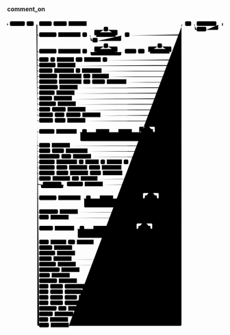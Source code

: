#### comment_on

<svg class="rrdiagram" version="1.1" xmlns:xlink="http://www.w3.org/1999/xlink" xmlns="http://www.w3.org/2000/svg" width="1173" height="1670" viewbox="0 0 1173 1670"><path class="connector" d="M0 22h15m81 0h10m38 0h30m68 0h10m72 0h10m98 0h526m-794 55q0 5 5 5h5m94 0h10m121 0h10m25 0h50m-5 0q-5 0-5-5v-20q0-5 5-5h46m24 0h46q5 0 5 5v20q0 5-5 5m-5 0h40m-181 0q5 0 5 5v20q0 5 5 5h5m28 0h123q5 0 5-5v-20q0-5 5-5m5 0h10m25 0h278q5 0 5-5m-784 90q0 5 5 5h5m94 0h10m121 0h10m25 0h50m-5 0q-5 0-5-5v-20q0-5 5-5h46m24 0h46q5 0 5 5v20q0 5-5 5m-5 0h40m-181 0q5 0 5 5v8q0 5 5 5h156q5 0 5-5v-8q0-5 5-5m5 0h10m62 0h10m35 0h30m-5 0q-5 0-5-5v-20q0-5 5-5h46m24 0h46q5 0 5 5v20q0 5-5 5m-5 0h30m25 0h5q5 0 5-5m-784 45q0 5 5 5h5m51 0h10m25 0h10m93 0h10m36 0h10m90 0h10m25 0h399q5 0 5-5m-784 30q0 5 5 5h5m89 0h10m98 0h572q5 0 5-5m-784 30q0 5 5 5h5m72 0h10m107 0h10m24 0h10m106 0h430q5 0 5-5m-784 30q0 5 5 5h5m98 0h10m122 0h10m38 0h10m91 0h390q5 0 5-5m-784 30q0 5 5 5h5m98 0h10m122 0h10m38 0h10m70 0h10m106 0h295q5 0 5-5m-784 30q0 5 5 5h5m101 0h10m98 0h560q5 0 5-5m-784 30q0 5 5 5h5m84 0h10m98 0h577q5 0 5-5m-784 30q0 5 5 5h5m70 0h10m98 0h591q5 0 5-5m-784 30q0 5 5 5h5m91 0h10m98 0h570q5 0 5-5m-784 30q0 5 5 5h5m60 0h10m74 0h10m98 0h517q5 0 5-5m-784 30q0 5 5 5h5m75 0h10m52 0h10m78 0h10m98 0h436q5 0 5-5m-784 30q0 5 5 5h5m75 0h10m58 0h10m98 0h518q5 0 5-5m-784 60q0 5 5 5h5m83 0h10m111 0h30m25 0h50m72 0h20m-107 0q5 0 5 5v8q0 5 5 5h82q5 0 5-5v-8q0-5 5-5m5 0h30m73 0h20m-108 0q5 0 5 5v8q0 5 5 5h83q5 0 5-5v-8q0-5 5-5m5 0h30m-5 0q-5 0-5-5v-20q0-5 5-5h25m24 0h26q5 0 5 5v20q0 5-5 5m-5 0h40m-385 0q5 0 5 5v23q0 5 5 5h360q5 0 5-5v-23q0-5 5-5m5 0h10m25 0h20m-495 0q5 0 5 5v38q0 5 5 5h470q5 0 5-5v-38q0-5 5-5m5 0h55q5 0 5-5m-784 75q0 5 5 5h5m59 0h10m98 0h602q5 0 5-5m-784 30q0 5 5 5h5m60 0h10m65 0h10m118 0h506q5 0 5-5m-784 30q0 5 5 5h5m111 0h10m53 0h10m98 0h487q5 0 5-5m-784 30q0 5 5 5h5m84 0h10m112 0h10m25 0h10m73 0h10m24 0h10m82 0h10m25 0h284q5 0 5-5m-784 30q0 5 5 5h5m84 0h10m59 0h10m98 0h10m60 0h10m106 0h322q5 0 5-5m-784 30q0 5 5 5h5m84 0h10m64 0h10m98 0h10m60 0h10m106 0h317q5 0 5-5m-784 30q0 5 5 5h5m63 0h10m95 0h10m38 0h10m91 0h452q5 0 5-5m-784 30q0 5 5 5h25m101 0h20m-136 0q5 0 5 5v8q0 5 5 5h111q5 0 5-5v-8q0-5 5-5m5 0h10m87 0h10m98 0h423q5 0 5-5m-784 75q0 5 5 5h5m94 0h10m121 0h30m25 0h50m72 0h20m-107 0q5 0 5 5v8q0 5 5 5h82q5 0 5-5v-8q0-5 5-5m5 0h30m73 0h20m-108 0q5 0 5 5v8q0 5 5 5h83q5 0 5-5v-8q0-5 5-5m5 0h30m-5 0q-5 0-5-5v-20q0-5 5-5h25m24 0h26q5 0 5 5v20q0 5-5 5m-5 0h40m-385 0q5 0 5 5v23q0 5 5 5h360q5 0 5-5v-23q0-5 5-5m5 0h10m25 0h20m-495 0q5 0 5 5v38q0 5 5 5h470q5 0 5-5v-38q0-5 5-5m5 0h34q5 0 5-5m-784 75q0 5 5 5h5m102 0h10m98 0h559q5 0 5-5m-784 30q0 5 5 5h5m52 0h10m98 0h609q5 0 5-5m-784 60q0 5 5 5h5m75 0h10m105 0h30m25 0h50m72 0h20m-107 0q5 0 5 5v8q0 5 5 5h82q5 0 5-5v-8q0-5 5-5m5 0h30m73 0h20m-108 0q5 0 5 5v8q0 5 5 5h83q5 0 5-5v-8q0-5 5-5m5 0h30m-5 0q-5 0-5-5v-20q0-5 5-5h25m24 0h26q5 0 5 5v20q0 5-5 5m-5 0h40m-385 0q5 0 5 5v23q0 5 5 5h360q5 0 5-5v-23q0-5 5-5m5 0h10m25 0h20m-495 0q5 0 5 5v38q0 5 5 5h470q5 0 5-5v-38q0-5 5-5m5 0h69q5 0 5-5m-784 75q0 5 5 5h5m52 0h10m85 0h10m38 0h10m91 0h473q5 0 5-5m-784 30q0 5 5 5h5m71 0h10m98 0h590q5 0 5-5m-784 30q0 5 5 5h5m87 0h10m98 0h574q5 0 5-5m-784 30q0 5 5 5h5m68 0h10m98 0h593q5 0 5-5m-784 30q0 5 5 5h5m91 0h10m98 0h570q5 0 5-5m-784 30q0 5 5 5h5m111 0h10m98 0h550q5 0 5-5m-784 30q0 5 5 5h5m58 0h10m98 0h603q5 0 5-5m-784 30q0 5 5 5h5m97 0h10m98 0h564q5 0 5-5m-784 30q0 5 5 5h5m50 0h10m69 0h10m122 0h10m98 0h400q5 0 5-5m-784 30q0 5 5 5h5m50 0h10m69 0h10m95 0h10m98 0h427q5 0 5-5m-784 30q0 5 5 5h5m50 0h10m69 0h10m67 0h10m98 0h455q5 0 5-5m-784 30q0 5 5 5h5m50 0h10m69 0h10m82 0h10m98 0h440q5 0 5-5m-784 30q0 5 5 5h5m94 0h10m44 0h10m88 0h10m87 0h10m87 0h329q5 0 5-5m-784 30q0 5 5 5h5m74 0h10m101 0h10m38 0h10m91 0h435q5 0 5-5m-784 30q0 5 5 5h5m49 0h10m98 0h612q5 0 5-5m-789-1600q5 0 5 5v1625q0 5 5 5h5m53 0h10m98 0h608q5 0 5-5v-1625q0-5 5-5m5 0h10m33 0h30m107 0h20m-142 0q5 0 5 5v20q0 5 5 5h5m52 0h60q5 0 5-5v-20q0-5 5-5m5 0h15"/><polygon points="0,29 5,22 0,15" style="fill:black;stroke-width:0"/><rect class="literal" x="15" y="5" width="81" height="25" rx="7"/><text class="text" x="25" y="22">COMMENT</text><rect class="literal" x="106" y="5" width="38" height="25" rx="7"/><text class="text" x="116" y="22">ON</text><rect class="literal" x="174" y="5" width="68" height="25" rx="7"/><text class="text" x="184" y="22">ACCESS</text><rect class="literal" x="252" y="5" width="72" height="25" rx="7"/><text class="text" x="262" y="22">METHOD</text><a xlink:href="../../syntax_resources/grammar_diagrams#object-name"><rect class="rule" x="334" y="5" width="98" height="25"/><text class="text" x="344" y="22">object_name</text></a><rect class="literal" x="174" y="65" width="94" height="25" rx="7"/><text class="text" x="184" y="82">AGGREGATE</text><a xlink:href="../../syntax_resources/grammar_diagrams#aggregate-name"><rect class="rule" x="278" y="65" width="121" height="25"/><text class="text" x="288" y="82">aggregate_name</text></a><rect class="literal" x="409" y="65" width="25" height="25" rx="7"/><text class="text" x="419" y="82">(</text><rect class="literal" x="525" y="35" width="24" height="25" rx="7"/><text class="text" x="535" y="52">,</text><a xlink:href="../../syntax_resources/grammar_diagrams#aggregate-arg"><rect class="rule" x="484" y="65" width="106" height="25"/><text class="text" x="494" y="82">aggregate_arg</text></a><rect class="literal" x="464" y="95" width="28" height="25" rx="7"/><text class="text" x="474" y="112">*</text><rect class="literal" x="640" y="65" width="25" height="25" rx="7"/><text class="text" x="650" y="82">)</text><rect class="literal" x="174" y="155" width="94" height="25" rx="7"/><text class="text" x="184" y="172">AGGREGATE</text><a xlink:href="../../syntax_resources/grammar_diagrams#aggregate-name"><rect class="rule" x="278" y="155" width="121" height="25"/><text class="text" x="288" y="172">aggregate_name</text></a><rect class="literal" x="409" y="155" width="25" height="25" rx="7"/><text class="text" x="419" y="172">(</text><rect class="literal" x="525" y="125" width="24" height="25" rx="7"/><text class="text" x="535" y="142">,</text><a xlink:href="../../syntax_resources/grammar_diagrams#aggregate-arg"><rect class="rule" x="484" y="155" width="106" height="25"/><text class="text" x="494" y="172">aggregate_arg</text></a><rect class="literal" x="640" y="155" width="62" height="25" rx="7"/><text class="text" x="650" y="172">ORDER</text><rect class="literal" x="712" y="155" width="35" height="25" rx="7"/><text class="text" x="722" y="172">BY</text><rect class="literal" x="818" y="125" width="24" height="25" rx="7"/><text class="text" x="828" y="142">,</text><a xlink:href="../../syntax_resources/grammar_diagrams#aggregate-arg"><rect class="rule" x="777" y="155" width="106" height="25"/><text class="text" x="787" y="172">aggregate_arg</text></a><rect class="literal" x="913" y="155" width="25" height="25" rx="7"/><text class="text" x="923" y="172">)</text><rect class="literal" x="174" y="200" width="51" height="25" rx="7"/><text class="text" x="184" y="217">CAST</text><rect class="literal" x="235" y="200" width="25" height="25" rx="7"/><text class="text" x="245" y="217">(</text><a xlink:href="../../syntax_resources/grammar_diagrams#source-type"><rect class="rule" x="270" y="200" width="93" height="25"/><text class="text" x="280" y="217">source_type</text></a><rect class="literal" x="373" y="200" width="36" height="25" rx="7"/><text class="text" x="383" y="217">AS</text><a xlink:href="../../syntax_resources/grammar_diagrams#target-type"><rect class="rule" x="419" y="200" width="90" height="25"/><text class="text" x="429" y="217">target_type</text></a><rect class="literal" x="519" y="200" width="25" height="25" rx="7"/><text class="text" x="529" y="217">)</text><rect class="literal" x="174" y="230" width="89" height="25" rx="7"/><text class="text" x="184" y="247">COLLATION</text><a xlink:href="../../syntax_resources/grammar_diagrams#object-name"><rect class="rule" x="273" y="230" width="98" height="25"/><text class="text" x="283" y="247">object_name</text></a><rect class="literal" x="174" y="260" width="72" height="25" rx="7"/><text class="text" x="184" y="277">COLUMN</text><a xlink:href="../../syntax_resources/grammar_diagrams#relation-name"><rect class="rule" x="256" y="260" width="107" height="25"/><text class="text" x="266" y="277">relation_name</text></a><rect class="literal" x="373" y="260" width="24" height="25" rx="7"/><text class="text" x="383" y="277">.</text><a xlink:href="../../syntax_resources/grammar_diagrams#column-name"><rect class="rule" x="407" y="260" width="106" height="25"/><text class="text" x="417" y="277">column_name</text></a><rect class="literal" x="174" y="290" width="98" height="25" rx="7"/><text class="text" x="184" y="307">CONSTRAINT</text><a xlink:href="../../syntax_resources/grammar_diagrams#constraint-name"><rect class="rule" x="282" y="290" width="122" height="25"/><text class="text" x="292" y="307">constraint_name</text></a><rect class="literal" x="414" y="290" width="38" height="25" rx="7"/><text class="text" x="424" y="307">ON</text><a xlink:href="../../syntax_resources/grammar_diagrams#table-name"><rect class="rule" x="462" y="290" width="91" height="25"/><text class="text" x="472" y="307">table_name</text></a><rect class="literal" x="174" y="320" width="98" height="25" rx="7"/><text class="text" x="184" y="337">CONSTRAINT</text><a xlink:href="../../syntax_resources/grammar_diagrams#constraint-name"><rect class="rule" x="282" y="320" width="122" height="25"/><text class="text" x="292" y="337">constraint_name</text></a><rect class="literal" x="414" y="320" width="38" height="25" rx="7"/><text class="text" x="424" y="337">ON</text><rect class="literal" x="462" y="320" width="70" height="25" rx="7"/><text class="text" x="472" y="337">DOMAIN</text><a xlink:href="../../syntax_resources/grammar_diagrams#domain-name"><rect class="rule" x="542" y="320" width="106" height="25"/><text class="text" x="552" y="337">domain_name</text></a><rect class="literal" x="174" y="350" width="101" height="25" rx="7"/><text class="text" x="184" y="367">CONVERSION</text><a xlink:href="../../syntax_resources/grammar_diagrams#object-name"><rect class="rule" x="285" y="350" width="98" height="25"/><text class="text" x="295" y="367">object_name</text></a><rect class="literal" x="174" y="380" width="84" height="25" rx="7"/><text class="text" x="184" y="397">DATABASE</text><a xlink:href="../../syntax_resources/grammar_diagrams#object-name"><rect class="rule" x="268" y="380" width="98" height="25"/><text class="text" x="278" y="397">object_name</text></a><rect class="literal" x="174" y="410" width="70" height="25" rx="7"/><text class="text" x="184" y="427">DOMAIN</text><a xlink:href="../../syntax_resources/grammar_diagrams#object-name"><rect class="rule" x="254" y="410" width="98" height="25"/><text class="text" x="264" y="427">object_name</text></a><rect class="literal" x="174" y="440" width="91" height="25" rx="7"/><text class="text" x="184" y="457">EXTENSION</text><a xlink:href="../../syntax_resources/grammar_diagrams#object-name"><rect class="rule" x="275" y="440" width="98" height="25"/><text class="text" x="285" y="457">object_name</text></a><rect class="literal" x="174" y="470" width="60" height="25" rx="7"/><text class="text" x="184" y="487">EVENT</text><rect class="literal" x="244" y="470" width="74" height="25" rx="7"/><text class="text" x="254" y="487">TRIGGER</text><a xlink:href="../../syntax_resources/grammar_diagrams#object-name"><rect class="rule" x="328" y="470" width="98" height="25"/><text class="text" x="338" y="487">object_name</text></a><rect class="literal" x="174" y="500" width="75" height="25" rx="7"/><text class="text" x="184" y="517">FOREIGN</text><rect class="literal" x="259" y="500" width="52" height="25" rx="7"/><text class="text" x="269" y="517">DATA</text><rect class="literal" x="321" y="500" width="78" height="25" rx="7"/><text class="text" x="331" y="517">WRAPPER</text><a xlink:href="../../syntax_resources/grammar_diagrams#object-name"><rect class="rule" x="409" y="500" width="98" height="25"/><text class="text" x="419" y="517">object_name</text></a><rect class="literal" x="174" y="530" width="75" height="25" rx="7"/><text class="text" x="184" y="547">FOREIGN</text><rect class="literal" x="259" y="530" width="58" height="25" rx="7"/><text class="text" x="269" y="547">TABLE</text><a xlink:href="../../syntax_resources/grammar_diagrams#object-name"><rect class="rule" x="327" y="530" width="98" height="25"/><text class="text" x="337" y="547">object_name</text></a><rect class="literal" x="174" y="590" width="83" height="25" rx="7"/><text class="text" x="184" y="607">FUNCTION</text><a xlink:href="../../syntax_resources/grammar_diagrams#function-name"><rect class="rule" x="267" y="590" width="111" height="25"/><text class="text" x="277" y="607">function_name</text></a><rect class="literal" x="408" y="590" width="25" height="25" rx="7"/><text class="text" x="418" y="607">(</text><a xlink:href="../../syntax_resources/grammar_diagrams#argmode"><rect class="rule" x="483" y="590" width="72" height="25"/><text class="text" x="493" y="607">argmode</text></a><a xlink:href="../../syntax_resources/grammar_diagrams#argname"><rect class="rule" x="605" y="590" width="73" height="25"/><text class="text" x="615" y="607">argname</text></a><rect class="literal" x="748" y="560" width="24" height="25" rx="7"/><text class="text" x="758" y="577">,</text><a xlink:href="../../syntax_resources/grammar_diagrams#argtype"><rect class="rule" x="728" y="590" width="65" height="25"/><text class="text" x="738" y="607">argtype</text></a><rect class="literal" x="843" y="590" width="25" height="25" rx="7"/><text class="text" x="853" y="607">)</text><rect class="literal" x="174" y="665" width="59" height="25" rx="7"/><text class="text" x="184" y="682">INDEX</text><a xlink:href="../../syntax_resources/grammar_diagrams#object-name"><rect class="rule" x="243" y="665" width="98" height="25"/><text class="text" x="253" y="682">object_name</text></a><rect class="literal" x="174" y="695" width="60" height="25" rx="7"/><text class="text" x="184" y="712">LARGE</text><rect class="literal" x="244" y="695" width="65" height="25" rx="7"/><text class="text" x="254" y="712">OBJECT</text><a xlink:href="../../syntax_resources/grammar_diagrams#large-object-oid"><rect class="rule" x="319" y="695" width="118" height="25"/><text class="text" x="329" y="712">large_object_oid</text></a><rect class="literal" x="174" y="725" width="111" height="25" rx="7"/><text class="text" x="184" y="742">MATERIALIZED</text><rect class="literal" x="295" y="725" width="53" height="25" rx="7"/><text class="text" x="305" y="742">VIEW</text><a xlink:href="../../syntax_resources/grammar_diagrams#object-name"><rect class="rule" x="358" y="725" width="98" height="25"/><text class="text" x="368" y="742">object_name</text></a><rect class="literal" x="174" y="755" width="84" height="25" rx="7"/><text class="text" x="184" y="772">OPERATOR</text><a xlink:href="../../syntax_resources/grammar_diagrams#operator-name"><rect class="rule" x="268" y="755" width="112" height="25"/><text class="text" x="278" y="772">operator_name</text></a><rect class="literal" x="390" y="755" width="25" height="25" rx="7"/><text class="text" x="400" y="772">(</text><a xlink:href="../../syntax_resources/grammar_diagrams#left-type"><rect class="rule" x="425" y="755" width="73" height="25"/><text class="text" x="435" y="772">left_type</text></a><rect class="literal" x="508" y="755" width="24" height="25" rx="7"/><text class="text" x="518" y="772">,</text><a xlink:href="../../syntax_resources/grammar_diagrams#right-type"><rect class="rule" x="542" y="755" width="82" height="25"/><text class="text" x="552" y="772">right_type</text></a><rect class="literal" x="634" y="755" width="25" height="25" rx="7"/><text class="text" x="644" y="772">)</text><rect class="literal" x="174" y="785" width="84" height="25" rx="7"/><text class="text" x="184" y="802">OPERATOR</text><rect class="literal" x="268" y="785" width="59" height="25" rx="7"/><text class="text" x="278" y="802">CLASS</text><a xlink:href="../../syntax_resources/grammar_diagrams#object-name"><rect class="rule" x="337" y="785" width="98" height="25"/><text class="text" x="347" y="802">object_name</text></a><rect class="literal" x="445" y="785" width="60" height="25" rx="7"/><text class="text" x="455" y="802">USING</text><a xlink:href="../../syntax_resources/grammar_diagrams#index-method"><rect class="rule" x="515" y="785" width="106" height="25"/><text class="text" x="525" y="802">index_method</text></a><rect class="literal" x="174" y="815" width="84" height="25" rx="7"/><text class="text" x="184" y="832">OPERATOR</text><rect class="literal" x="268" y="815" width="64" height="25" rx="7"/><text class="text" x="278" y="832">FAMILY</text><a xlink:href="../../syntax_resources/grammar_diagrams#object-name"><rect class="rule" x="342" y="815" width="98" height="25"/><text class="text" x="352" y="832">object_name</text></a><rect class="literal" x="450" y="815" width="60" height="25" rx="7"/><text class="text" x="460" y="832">USING</text><a xlink:href="../../syntax_resources/grammar_diagrams#index-method"><rect class="rule" x="520" y="815" width="106" height="25"/><text class="text" x="530" y="832">index_method</text></a><rect class="literal" x="174" y="845" width="63" height="25" rx="7"/><text class="text" x="184" y="862">POLICY</text><a xlink:href="../../syntax_resources/grammar_diagrams#policy-name"><rect class="rule" x="247" y="845" width="95" height="25"/><text class="text" x="257" y="862">policy_name</text></a><rect class="literal" x="352" y="845" width="38" height="25" rx="7"/><text class="text" x="362" y="862">ON</text><a xlink:href="../../syntax_resources/grammar_diagrams#table-name"><rect class="rule" x="400" y="845" width="91" height="25"/><text class="text" x="410" y="862">table_name</text></a><rect class="literal" x="194" y="875" width="101" height="25" rx="7"/><text class="text" x="204" y="892">PROCEDURAL</text><rect class="literal" x="325" y="875" width="87" height="25" rx="7"/><text class="text" x="335" y="892">LANGUAGE</text><a xlink:href="../../syntax_resources/grammar_diagrams#object-name"><rect class="rule" x="422" y="875" width="98" height="25"/><text class="text" x="432" y="892">object_name</text></a><rect class="literal" x="174" y="950" width="94" height="25" rx="7"/><text class="text" x="184" y="967">PROCEDURE</text><a xlink:href="../../syntax_resources/grammar_diagrams#procedure-name"><rect class="rule" x="278" y="950" width="121" height="25"/><text class="text" x="288" y="967">procedure_name</text></a><rect class="literal" x="429" y="950" width="25" height="25" rx="7"/><text class="text" x="439" y="967">(</text><a xlink:href="../../syntax_resources/grammar_diagrams#argmode"><rect class="rule" x="504" y="950" width="72" height="25"/><text class="text" x="514" y="967">argmode</text></a><a xlink:href="../../syntax_resources/grammar_diagrams#argname"><rect class="rule" x="626" y="950" width="73" height="25"/><text class="text" x="636" y="967">argname</text></a><rect class="literal" x="769" y="920" width="24" height="25" rx="7"/><text class="text" x="779" y="937">,</text><a xlink:href="../../syntax_resources/grammar_diagrams#argtype"><rect class="rule" x="749" y="950" width="65" height="25"/><text class="text" x="759" y="967">argtype</text></a><rect class="literal" x="864" y="950" width="25" height="25" rx="7"/><text class="text" x="874" y="967">)</text><rect class="literal" x="174" y="1025" width="102" height="25" rx="7"/><text class="text" x="184" y="1042">PUBLICATION</text><a xlink:href="../../syntax_resources/grammar_diagrams#object-name"><rect class="rule" x="286" y="1025" width="98" height="25"/><text class="text" x="296" y="1042">object_name</text></a><rect class="literal" x="174" y="1055" width="52" height="25" rx="7"/><text class="text" x="184" y="1072">ROLE</text><a xlink:href="../../syntax_resources/grammar_diagrams#object-name"><rect class="rule" x="236" y="1055" width="98" height="25"/><text class="text" x="246" y="1072">object_name</text></a><rect class="literal" x="174" y="1115" width="75" height="25" rx="7"/><text class="text" x="184" y="1132">ROUTINE</text><a xlink:href="../../syntax_resources/grammar_diagrams#routine-name"><rect class="rule" x="259" y="1115" width="105" height="25"/><text class="text" x="269" y="1132">routine_name</text></a><rect class="literal" x="394" y="1115" width="25" height="25" rx="7"/><text class="text" x="404" y="1132">(</text><a xlink:href="../../syntax_resources/grammar_diagrams#argmode"><rect class="rule" x="469" y="1115" width="72" height="25"/><text class="text" x="479" y="1132">argmode</text></a><a xlink:href="../../syntax_resources/grammar_diagrams#argname"><rect class="rule" x="591" y="1115" width="73" height="25"/><text class="text" x="601" y="1132">argname</text></a><rect class="literal" x="734" y="1085" width="24" height="25" rx="7"/><text class="text" x="744" y="1102">,</text><a xlink:href="../../syntax_resources/grammar_diagrams#argtype"><rect class="rule" x="714" y="1115" width="65" height="25"/><text class="text" x="724" y="1132">argtype</text></a><rect class="literal" x="829" y="1115" width="25" height="25" rx="7"/><text class="text" x="839" y="1132">)</text><rect class="literal" x="174" y="1190" width="52" height="25" rx="7"/><text class="text" x="184" y="1207">RULE</text><a xlink:href="../../syntax_resources/grammar_diagrams#rule-name"><rect class="rule" x="236" y="1190" width="85" height="25"/><text class="text" x="246" y="1207">rule_name</text></a><rect class="literal" x="331" y="1190" width="38" height="25" rx="7"/><text class="text" x="341" y="1207">ON</text><a xlink:href="../../syntax_resources/grammar_diagrams#table-name"><rect class="rule" x="379" y="1190" width="91" height="25"/><text class="text" x="389" y="1207">table_name</text></a><rect class="literal" x="174" y="1220" width="71" height="25" rx="7"/><text class="text" x="184" y="1237">SCHEMA</text><a xlink:href="../../syntax_resources/grammar_diagrams#object-name"><rect class="rule" x="255" y="1220" width="98" height="25"/><text class="text" x="265" y="1237">object_name</text></a><rect class="literal" x="174" y="1250" width="87" height="25" rx="7"/><text class="text" x="184" y="1267">SEQUENCE</text><a xlink:href="../../syntax_resources/grammar_diagrams#object-name"><rect class="rule" x="271" y="1250" width="98" height="25"/><text class="text" x="281" y="1267">object_name</text></a><rect class="literal" x="174" y="1280" width="68" height="25" rx="7"/><text class="text" x="184" y="1297">SERVER</text><a xlink:href="../../syntax_resources/grammar_diagrams#object-name"><rect class="rule" x="252" y="1280" width="98" height="25"/><text class="text" x="262" y="1297">object_name</text></a><rect class="literal" x="174" y="1310" width="91" height="25" rx="7"/><text class="text" x="184" y="1327">STATISTICS</text><a xlink:href="../../syntax_resources/grammar_diagrams#object-name"><rect class="rule" x="275" y="1310" width="98" height="25"/><text class="text" x="285" y="1327">object_name</text></a><rect class="literal" x="174" y="1340" width="111" height="25" rx="7"/><text class="text" x="184" y="1357">SUBSCRIPTION</text><a xlink:href="../../syntax_resources/grammar_diagrams#object-name"><rect class="rule" x="295" y="1340" width="98" height="25"/><text class="text" x="305" y="1357">object_name</text></a><rect class="literal" x="174" y="1370" width="58" height="25" rx="7"/><text class="text" x="184" y="1387">TABLE</text><a xlink:href="../../syntax_resources/grammar_diagrams#object-name"><rect class="rule" x="242" y="1370" width="98" height="25"/><text class="text" x="252" y="1387">object_name</text></a><rect class="literal" x="174" y="1400" width="97" height="25" rx="7"/><text class="text" x="184" y="1417">TABLESPACE</text><a xlink:href="../../syntax_resources/grammar_diagrams#object-name"><rect class="rule" x="281" y="1400" width="98" height="25"/><text class="text" x="291" y="1417">object_name</text></a><rect class="literal" x="174" y="1430" width="50" height="25" rx="7"/><text class="text" x="184" y="1447">TEXT</text><rect class="literal" x="234" y="1430" width="69" height="25" rx="7"/><text class="text" x="244" y="1447">SEARCH</text><rect class="literal" x="313" y="1430" width="122" height="25" rx="7"/><text class="text" x="323" y="1447">CONFIGURATION</text><a xlink:href="../../syntax_resources/grammar_diagrams#object-name"><rect class="rule" x="445" y="1430" width="98" height="25"/><text class="text" x="455" y="1447">object_name</text></a><rect class="literal" x="174" y="1460" width="50" height="25" rx="7"/><text class="text" x="184" y="1477">TEXT</text><rect class="literal" x="234" y="1460" width="69" height="25" rx="7"/><text class="text" x="244" y="1477">SEARCH</text><rect class="literal" x="313" y="1460" width="95" height="25" rx="7"/><text class="text" x="323" y="1477">DICTIONARY</text><a xlink:href="../../syntax_resources/grammar_diagrams#object-name"><rect class="rule" x="418" y="1460" width="98" height="25"/><text class="text" x="428" y="1477">object_name</text></a><rect class="literal" x="174" y="1490" width="50" height="25" rx="7"/><text class="text" x="184" y="1507">TEXT</text><rect class="literal" x="234" y="1490" width="69" height="25" rx="7"/><text class="text" x="244" y="1507">SEARCH</text><rect class="literal" x="313" y="1490" width="67" height="25" rx="7"/><text class="text" x="323" y="1507">PARSER</text><a xlink:href="../../syntax_resources/grammar_diagrams#object-name"><rect class="rule" x="390" y="1490" width="98" height="25"/><text class="text" x="400" y="1507">object_name</text></a><rect class="literal" x="174" y="1520" width="50" height="25" rx="7"/><text class="text" x="184" y="1537">TEXT</text><rect class="literal" x="234" y="1520" width="69" height="25" rx="7"/><text class="text" x="244" y="1537">SEARCH</text><rect class="literal" x="313" y="1520" width="82" height="25" rx="7"/><text class="text" x="323" y="1537">TEMPLATE</text><a xlink:href="../../syntax_resources/grammar_diagrams#object-name"><rect class="rule" x="405" y="1520" width="98" height="25"/><text class="text" x="415" y="1537">object_name</text></a><rect class="literal" x="174" y="1550" width="94" height="25" rx="7"/><text class="text" x="184" y="1567">TRANSFORM</text><rect class="literal" x="278" y="1550" width="44" height="25" rx="7"/><text class="text" x="288" y="1567">FOR</text><a xlink:href="../../syntax_resources/grammar_diagrams#type-name"><rect class="rule" x="332" y="1550" width="88" height="25"/><text class="text" x="342" y="1567">type_name</text></a><rect class="literal" x="430" y="1550" width="87" height="25" rx="7"/><text class="text" x="440" y="1567">LANGUAGE</text><a xlink:href="../../syntax_resources/grammar_diagrams#lang-name"><rect class="rule" x="527" y="1550" width="87" height="25"/><text class="text" x="537" y="1567">lang_name</text></a><rect class="literal" x="174" y="1580" width="74" height="25" rx="7"/><text class="text" x="184" y="1597">TRIGGER</text><a xlink:href="../../syntax_resources/grammar_diagrams#trigger-name"><rect class="rule" x="258" y="1580" width="101" height="25"/><text class="text" x="268" y="1597">trigger_name</text></a><rect class="literal" x="369" y="1580" width="38" height="25" rx="7"/><text class="text" x="379" y="1597">ON</text><a xlink:href="../../syntax_resources/grammar_diagrams#table-name"><rect class="rule" x="417" y="1580" width="91" height="25"/><text class="text" x="427" y="1597">table_name</text></a><rect class="literal" x="174" y="1610" width="49" height="25" rx="7"/><text class="text" x="184" y="1627">TYPE</text><a xlink:href="../../syntax_resources/grammar_diagrams#object-name"><rect class="rule" x="233" y="1610" width="98" height="25"/><text class="text" x="243" y="1627">object_name</text></a><rect class="literal" x="174" y="1640" width="53" height="25" rx="7"/><text class="text" x="184" y="1657">VIEW</text><a xlink:href="../../syntax_resources/grammar_diagrams#object-name"><rect class="rule" x="237" y="1640" width="98" height="25"/><text class="text" x="247" y="1657">object_name</text></a><rect class="literal" x="968" y="5" width="33" height="25" rx="7"/><text class="text" x="978" y="22">IS</text><rect class="literal" x="1031" y="5" width="107" height="25" rx="7"/><text class="text" x="1041" y="22">&lt;Text Literal&gt;</text><rect class="literal" x="1031" y="35" width="52" height="25" rx="7"/><text class="text" x="1041" y="52">NULL</text><polygon points="1169,29 1173,29 1173,15 1169,15" style="fill:black;stroke-width:0"/></svg>

